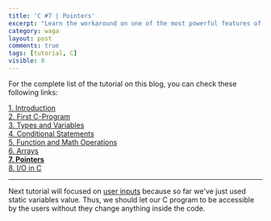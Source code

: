 ```yaml
---
title: 'C #7 | Pointers'
excerpt: "Learn the workaround on one of the most powerful features of C, ability to manipulate memory using pointers."
category: waga
layout: post
comments: true
tags: [tutorial, C]
visible: 0
---
```


For the complete list of the tutorial on this blog, you can check these following links:

[1. Introduction][00] <br>
[2. First C-Program][02] <br>
[3. Types and Variables][03] <br>
[4. Conditional Statements][04] <br>
[5. Function and Math Operations][05] <br>
[6. Arrays][06] <br>
[**7. Pointers**][07] <br>
[8. I/O in C][08] <br>

-----

Next tutorial will focused on [user inputs][1] because so far we've just used static variables value. Thus, we should let our C program to be accessible by the users without they change anything inside the code.

[1]: http://yanuartadityan.github.io/tutorial/c-tutor-6
[00]: http://yanuartadityan.github.io/tutorial/c-tutor-1
[02]: http://yanuartadityan.github.io/tutorial/c-tutor-2
[03]: http://yanuartadityan.github.io/tutorial/c-tutor-3
[04]: http://yanuartadityan.github.io/tutorial/c-tutor-4
[05]: http://yanuartadityan.github.io/tutorial/c-tutor-5
[06]: http://yanuartadityan.github.io/tutorial/c-tutor-6
[07]: http://yanuartadityan.github.io/tutorial/c-tutor-7
[08]: http://yanuartadityan.github.io/tutorial/c-tutor-8
